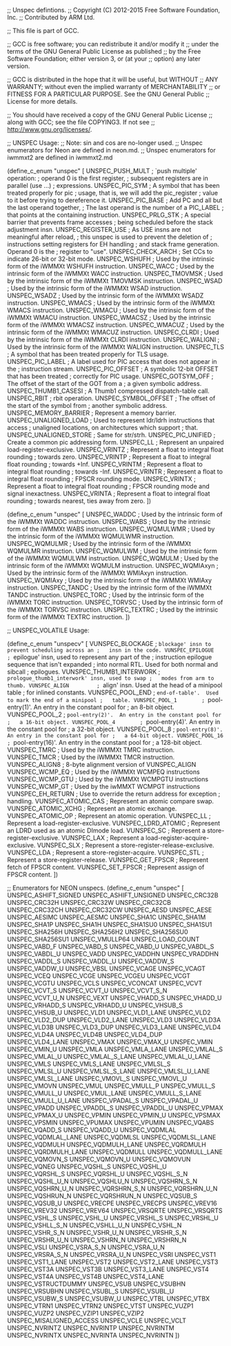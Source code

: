 ;; Unspec defintions.
;; Copyright (C) 2012-2015 Free Software Foundation, Inc.
;; Contributed by ARM Ltd.

;; This file is part of GCC.

;; GCC is free software; you can redistribute it and/or modify it
;; under the terms of the GNU General Public License as published
;; by the Free Software Foundation; either version 3, or (at your
;; option) any later version.

;; GCC is distributed in the hope that it will be useful, but WITHOUT
;; ANY WARRANTY; without even the implied warranty of MERCHANTABILITY
;; or FITNESS FOR A PARTICULAR PURPOSE.  See the GNU General Public
;; License for more details.

;; You should have received a copy of the GNU General Public License
;; along with GCC; see the file COPYING3.  If not see
;; <http://www.gnu.org/licenses/>.

;; UNSPEC Usage:
;; Note: sin and cos are no-longer used.
;; Unspec enumerators for Neon are defined in neon.md.
;; Unspec enumerators for iwmmxt2 are defined in iwmmxt2.md

(define_c_enum "unspec" [
  UNSPEC_PUSH_MULT      ; `push multiple' operation:
                        ;   operand 0 is the first register,
                        ;   subsequent registers are in parallel (use ...)
                        ;   expressions.
  UNSPEC_PIC_SYM        ; A symbol that has been treated properly for pic
                        ; usage, that is, we will add the pic_register
                        ; value to it before trying to dereference it.
  UNSPEC_PIC_BASE       ; Add PC and all but the last operand together,
                        ; The last operand is the number of a PIC_LABEL
                        ; that points at the containing instruction.
  UNSPEC_PRLG_STK       ; A special barrier that prevents frame accesses
                        ; being scheduled before the stack adjustment insn.
  UNSPEC_REGISTER_USE   ; As USE insns are not meaningful after reload,
                        ; this unspec is used to prevent the deletion of
                        ; instructions setting registers for EH handling
                        ; and stack frame generation.  Operand 0 is the
                        ; register to "use".
  UNSPEC_CHECK_ARCH     ; Set CCs to indicate 26-bit or 32-bit mode.
  UNSPEC_WSHUFH         ; Used by the intrinsic form of the iWMMXt WSHUFH instruction.
  UNSPEC_WACC           ; Used by the intrinsic form of the iWMMXt WACC instruction.
  UNSPEC_TMOVMSK        ; Used by the intrinsic form of the iWMMXt TMOVMSK instruction.
  UNSPEC_WSAD           ; Used by the intrinsic form of the iWMMXt WSAD instruction.
  UNSPEC_WSADZ          ; Used by the intrinsic form of the iWMMXt WSADZ instruction.
  UNSPEC_WMACS          ; Used by the intrinsic form of the iWMMXt WMACS instruction.
  UNSPEC_WMACU          ; Used by the intrinsic form of the iWMMXt WMACU instruction.
  UNSPEC_WMACSZ         ; Used by the intrinsic form of the iWMMXt WMACSZ instruction.
  UNSPEC_WMACUZ         ; Used by the intrinsic form of the iWMMXt WMACUZ instruction.
  UNSPEC_CLRDI          ; Used by the intrinsic form of the iWMMXt CLRDI instruction.
  UNSPEC_WALIGNI        ; Used by the intrinsic form of the iWMMXt WALIGN instruction.
  UNSPEC_TLS            ; A symbol that has been treated properly for TLS usage.
  UNSPEC_PIC_LABEL      ; A label used for PIC access that does not appear in the
                        ; instruction stream.
  UNSPEC_PIC_OFFSET     ; A symbolic 12-bit OFFSET that has been treated
                        ; correctly for PIC usage.
  UNSPEC_GOTSYM_OFF     ; The offset of the start of the GOT from a
                        ; a given symbolic address.
  UNSPEC_THUMB1_CASESI  ; A Thumb1 compressed dispatch-table call.
  UNSPEC_RBIT           ; rbit operation.
  UNSPEC_SYMBOL_OFFSET  ; The offset of the start of the symbol from
                        ; another symbolic address.
  UNSPEC_MEMORY_BARRIER ; Represent a memory barrier.
  UNSPEC_UNALIGNED_LOAD	; Used to represent ldr/ldrh instructions that access
			; unaligned locations, on architectures which support
			; that.
  UNSPEC_UNALIGNED_STORE ; Same for str/strh.
  UNSPEC_PIC_UNIFIED    ; Create a common pic addressing form.
  UNSPEC_LL		; Represent an unpaired load-register-exclusive.
  UNSPEC_VRINTZ         ; Represent a float to integral float rounding
                        ; towards zero.
  UNSPEC_VRINTP         ; Represent a float to integral float rounding
                        ; towards +Inf.
  UNSPEC_VRINTM         ; Represent a float to integral float rounding
                        ; towards -Inf.
  UNSPEC_VRINTR         ; Represent a float to integral float rounding
                        ; FPSCR rounding mode.
  UNSPEC_VRINTX         ; Represent a float to integral float rounding
                        ; FPSCR rounding mode and signal inexactness.
  UNSPEC_VRINTA         ; Represent a float to integral float rounding
                        ; towards nearest, ties away from zero.
])

(define_c_enum "unspec" [
  UNSPEC_WADDC		; Used by the intrinsic form of the iWMMXt WADDC instruction.
  UNSPEC_WABS		; Used by the intrinsic form of the iWMMXt WABS instruction.
  UNSPEC_WQMULWMR	; Used by the intrinsic form of the iWMMXt WQMULWMR instruction.
  UNSPEC_WQMULMR	; Used by the intrinsic form of the iWMMXt WQMULMR instruction.
  UNSPEC_WQMULWM	; Used by the intrinsic form of the iWMMXt WQMULWM instruction.
  UNSPEC_WQMULM		; Used by the intrinsic form of the iWMMXt WQMULM instruction.
  UNSPEC_WQMIAxyn	; Used by the intrinsic form of the iWMMXt WMIAxyn instruction.
  UNSPEC_WQMIAxy	; Used by the intrinsic form of the iWMMXt WMIAxy instruction.
  UNSPEC_TANDC		; Used by the intrinsic form of the iWMMXt TANDC instruction.
  UNSPEC_TORC		; Used by the intrinsic form of the iWMMXt TORC instruction.
  UNSPEC_TORVSC		; Used by the intrinsic form of the iWMMXt TORVSC instruction.
  UNSPEC_TEXTRC		; Used by the intrinsic form of the iWMMXt TEXTRC instruction.
])


;; UNSPEC_VOLATILE Usage:

(define_c_enum "unspecv" [
  VUNSPEC_BLOCKAGE      ; `blockage' insn to prevent scheduling across an
                        ;   insn in the code.
  VUNSPEC_EPILOGUE      ; `epilogue' insn, used to represent any part of the
                        ;   instruction epilogue sequence that isn't expanded
                        ;   into normal RTL.  Used for both normal and sibcall
                        ;   epilogues.
  VUNSPEC_THUMB1_INTERWORK ; `prologue_thumb1_interwork' insn, used to swap
			;   modes from arm to thumb.
  VUNSPEC_ALIGN         ; `align' insn.  Used at the head of a minipool table
                        ;   for inlined constants.
  VUNSPEC_POOL_END      ; `end-of-table'.  Used to mark the end of a minipool
                        ;   table.
  VUNSPEC_POOL_1        ; `pool-entry(1)'.  An entry in the constant pool for
                        ;   an 8-bit object.
  VUNSPEC_POOL_2        ; `pool-entry(2)'.  An entry in the constant pool for
                        ;   a 16-bit object.
  VUNSPEC_POOL_4        ; `pool-entry(4)'.  An entry in the constant pool for
                        ;   a 32-bit object.
  VUNSPEC_POOL_8        ; `pool-entry(8)'.  An entry in the constant pool for
                        ;   a 64-bit object.
  VUNSPEC_POOL_16       ; `pool-entry(16)'.  An entry in the constant pool for
                        ;   a 128-bit object.
  VUNSPEC_TMRC          ; Used by the iWMMXt TMRC instruction.
  VUNSPEC_TMCR          ; Used by the iWMMXt TMCR instruction.
  VUNSPEC_ALIGN8        ; 8-byte alignment version of VUNSPEC_ALIGN
  VUNSPEC_WCMP_EQ       ; Used by the iWMMXt WCMPEQ instructions
  VUNSPEC_WCMP_GTU      ; Used by the iWMMXt WCMPGTU instructions
  VUNSPEC_WCMP_GT       ; Used by the iwMMXT WCMPGT instructions
  VUNSPEC_EH_RETURN     ; Use to override the return address for exception
                        ; handling.
  VUNSPEC_ATOMIC_CAS	; Represent an atomic compare swap.
  VUNSPEC_ATOMIC_XCHG	; Represent an atomic exchange.
  VUNSPEC_ATOMIC_OP	; Represent an atomic operation.
  VUNSPEC_LL		; Represent a load-register-exclusive.
  VUNSPEC_LDRD_ATOMIC	; Represent an LDRD used as an atomic DImode load.
  VUNSPEC_SC		; Represent a store-register-exclusive.
  VUNSPEC_LAX		; Represent a load-register-acquire-exclusive.
  VUNSPEC_SLX		; Represent a store-register-release-exclusive.
  VUNSPEC_LDA		; Represent a store-register-acquire.
  VUNSPEC_STL		; Represent a store-register-release.
  VUNSPEC_GET_FPSCR	; Represent fetch of FPSCR content.
  VUNSPEC_SET_FPSCR	; Represent assign of FPSCR content.
])

;; Enumerators for NEON unspecs.
(define_c_enum "unspec" [
  UNSPEC_ASHIFT_SIGNED
  UNSPEC_ASHIFT_UNSIGNED
  UNSPEC_CRC32B
  UNSPEC_CRC32H
  UNSPEC_CRC32W
  UNSPEC_CRC32CB
  UNSPEC_CRC32CH
  UNSPEC_CRC32CW
  UNSPEC_AESD
  UNSPEC_AESE
  UNSPEC_AESIMC
  UNSPEC_AESMC
  UNSPEC_SHA1C
  UNSPEC_SHA1M
  UNSPEC_SHA1P
  UNSPEC_SHA1H
  UNSPEC_SHA1SU0
  UNSPEC_SHA1SU1
  UNSPEC_SHA256H
  UNSPEC_SHA256H2
  UNSPEC_SHA256SU0
  UNSPEC_SHA256SU1
  UNSPEC_VMULLP64
  UNSPEC_LOAD_COUNT
  UNSPEC_VABD_F
  UNSPEC_VABD_S
  UNSPEC_VABD_U
  UNSPEC_VABDL_S
  UNSPEC_VABDL_U
  UNSPEC_VADD
  UNSPEC_VADDHN
  UNSPEC_VRADDHN
  UNSPEC_VADDL_S
  UNSPEC_VADDL_U
  UNSPEC_VADDW_S
  UNSPEC_VADDW_U
  UNSPEC_VBSL
  UNSPEC_VCAGE
  UNSPEC_VCAGT
  UNSPEC_VCEQ
  UNSPEC_VCGE
  UNSPEC_VCGEU
  UNSPEC_VCGT
  UNSPEC_VCGTU
  UNSPEC_VCLS
  UNSPEC_VCONCAT
  UNSPEC_VCVT
  UNSPEC_VCVT_S
  UNSPEC_VCVT_U
  UNSPEC_VCVT_S_N
  UNSPEC_VCVT_U_N
  UNSPEC_VEXT
  UNSPEC_VHADD_S
  UNSPEC_VHADD_U
  UNSPEC_VRHADD_S
  UNSPEC_VRHADD_U
  UNSPEC_VHSUB_S
  UNSPEC_VHSUB_U
  UNSPEC_VLD1
  UNSPEC_VLD1_LANE
  UNSPEC_VLD2
  UNSPEC_VLD2_DUP
  UNSPEC_VLD2_LANE
  UNSPEC_VLD3
  UNSPEC_VLD3A
  UNSPEC_VLD3B
  UNSPEC_VLD3_DUP
  UNSPEC_VLD3_LANE
  UNSPEC_VLD4
  UNSPEC_VLD4A
  UNSPEC_VLD4B
  UNSPEC_VLD4_DUP
  UNSPEC_VLD4_LANE
  UNSPEC_VMAX
  UNSPEC_VMAX_U
  UNSPEC_VMIN
  UNSPEC_VMIN_U
  UNSPEC_VMLA
  UNSPEC_VMLA_LANE
  UNSPEC_VMLAL_S
  UNSPEC_VMLAL_U
  UNSPEC_VMLAL_S_LANE
  UNSPEC_VMLAL_U_LANE
  UNSPEC_VMLS
  UNSPEC_VMLS_LANE
  UNSPEC_VMLSL_S
  UNSPEC_VMLSL_U
  UNSPEC_VMLSL_S_LANE
  UNSPEC_VMLSL_U_LANE
  UNSPEC_VMLSL_LANE
  UNSPEC_VMOVL_S
  UNSPEC_VMOVL_U
  UNSPEC_VMOVN
  UNSPEC_VMUL
  UNSPEC_VMULL_P
  UNSPEC_VMULL_S
  UNSPEC_VMULL_U
  UNSPEC_VMUL_LANE
  UNSPEC_VMULL_S_LANE
  UNSPEC_VMULL_U_LANE
  UNSPEC_VPADAL_S
  UNSPEC_VPADAL_U
  UNSPEC_VPADD
  UNSPEC_VPADDL_S
  UNSPEC_VPADDL_U
  UNSPEC_VPMAX
  UNSPEC_VPMAX_U
  UNSPEC_VPMIN
  UNSPEC_VPMIN_U
  UNSPEC_VPSMAX
  UNSPEC_VPSMIN
  UNSPEC_VPUMAX
  UNSPEC_VPUMIN
  UNSPEC_VQABS
  UNSPEC_VQADD_S
  UNSPEC_VQADD_U
  UNSPEC_VQDMLAL
  UNSPEC_VQDMLAL_LANE
  UNSPEC_VQDMLSL
  UNSPEC_VQDMLSL_LANE
  UNSPEC_VQDMULH
  UNSPEC_VQDMULH_LANE
  UNSPEC_VQRDMULH
  UNSPEC_VQRDMULH_LANE
  UNSPEC_VQDMULL
  UNSPEC_VQDMULL_LANE
  UNSPEC_VQMOVN_S
  UNSPEC_VQMOVN_U
  UNSPEC_VQMOVUN
  UNSPEC_VQNEG
  UNSPEC_VQSHL_S
  UNSPEC_VQSHL_U
  UNSPEC_VQRSHL_S
  UNSPEC_VQRSHL_U
  UNSPEC_VQSHL_S_N
  UNSPEC_VQSHL_U_N
  UNSPEC_VQSHLU_N
  UNSPEC_VQSHRN_S_N
  UNSPEC_VQSHRN_U_N
  UNSPEC_VQRSHRN_S_N
  UNSPEC_VQRSHRN_U_N
  UNSPEC_VQSHRUN_N
  UNSPEC_VQRSHRUN_N
  UNSPEC_VQSUB_S
  UNSPEC_VQSUB_U
  UNSPEC_VRECPE
  UNSPEC_VRECPS
  UNSPEC_VREV16
  UNSPEC_VREV32
  UNSPEC_VREV64
  UNSPEC_VRSQRTE
  UNSPEC_VRSQRTS
  UNSPEC_VSHL_S
  UNSPEC_VSHL_U
  UNSPEC_VRSHL_S
  UNSPEC_VRSHL_U
  UNSPEC_VSHLL_S_N
  UNSPEC_VSHLL_U_N
  UNSPEC_VSHL_N
  UNSPEC_VSHR_S_N
  UNSPEC_VSHR_U_N
  UNSPEC_VRSHR_S_N
  UNSPEC_VRSHR_U_N
  UNSPEC_VSHRN_N
  UNSPEC_VRSHRN_N
  UNSPEC_VSLI
  UNSPEC_VSRA_S_N
  UNSPEC_VSRA_U_N
  UNSPEC_VRSRA_S_N
  UNSPEC_VRSRA_U_N
  UNSPEC_VSRI
  UNSPEC_VST1
  UNSPEC_VST1_LANE
  UNSPEC_VST2
  UNSPEC_VST2_LANE
  UNSPEC_VST3
  UNSPEC_VST3A
  UNSPEC_VST3B
  UNSPEC_VST3_LANE
  UNSPEC_VST4
  UNSPEC_VST4A
  UNSPEC_VST4B
  UNSPEC_VST4_LANE
  UNSPEC_VSTRUCTDUMMY
  UNSPEC_VSUB
  UNSPEC_VSUBHN
  UNSPEC_VRSUBHN
  UNSPEC_VSUBL_S
  UNSPEC_VSUBL_U
  UNSPEC_VSUBW_S
  UNSPEC_VSUBW_U
  UNSPEC_VTBL
  UNSPEC_VTBX
  UNSPEC_VTRN1
  UNSPEC_VTRN2
  UNSPEC_VTST
  UNSPEC_VUZP1
  UNSPEC_VUZP2
  UNSPEC_VZIP1
  UNSPEC_VZIP2
  UNSPEC_MISALIGNED_ACCESS
  UNSPEC_VCLE
  UNSPEC_VCLT
  UNSPEC_NVRINTZ
  UNSPEC_NVRINTP
  UNSPEC_NVRINTM
  UNSPEC_NVRINTX
  UNSPEC_NVRINTA
  UNSPEC_NVRINTN
])

